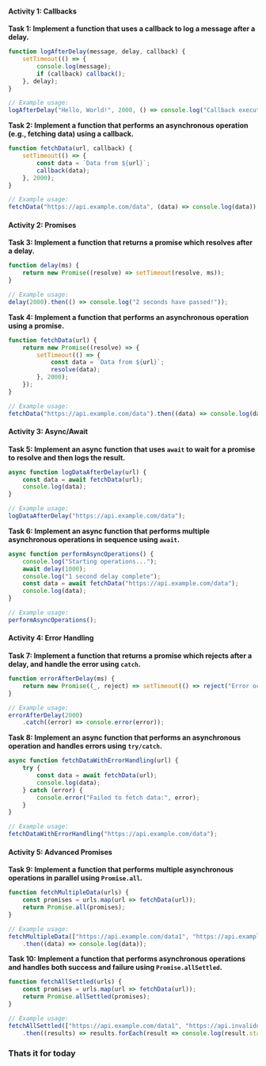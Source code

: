 #### Activity 1: Callbacks

**Task 1: Implement a function that uses a callback to log a message after a delay.**
```javascript
function logAfterDelay(message, delay, callback) {
    setTimeout(() => {
        console.log(message);
        if (callback) callback();
    }, delay);
}

// Example usage:
logAfterDelay("Hello, World!", 2000, () => console.log("Callback executed!"));
```

**Task 2: Implement a function that performs an asynchronous operation (e.g., fetching data) using a callback.**
```javascript
function fetchData(url, callback) {
    setTimeout(() => {
        const data = `Data from ${url}`;
        callback(data);
    }, 2000);
}

// Example usage:
fetchData("https://api.example.com/data", (data) => console.log(data));
```

#### Activity 2: Promises

**Task 3: Implement a function that returns a promise which resolves after a delay.**
```javascript
function delay(ms) {
    return new Promise((resolve) => setTimeout(resolve, ms));
}

// Example usage:
delay(2000).then(() => console.log("2 seconds have passed!"));
```

**Task 4: Implement a function that performs an asynchronous operation using a promise.**
```javascript
function fetchData(url) {
    return new Promise((resolve) => {
        setTimeout(() => {
            const data = `Data from ${url}`;
            resolve(data);
        }, 2000);
    });
}

// Example usage:
fetchData("https://api.example.com/data").then((data) => console.log(data));
```

#### Activity 3: Async/Await

**Task 5: Implement an async function that uses `await` to wait for a promise to resolve and then logs the result.**
```javascript
async function logDataAfterDelay(url) {
    const data = await fetchData(url);
    console.log(data);
}

// Example usage:
logDataAfterDelay("https://api.example.com/data");
```

**Task 6: Implement an async function that performs multiple asynchronous operations in sequence using `await`.**
```javascript
async function performAsyncOperations() {
    console.log("Starting operations...");
    await delay(1000);
    console.log("1 second delay complete");
    const data = await fetchData("https://api.example.com/data");
    console.log(data);
}

// Example usage:
performAsyncOperations();
```

#### Activity 4: Error Handling

**Task 7: Implement a function that returns a promise which rejects after a delay, and handle the error using `catch`.**
```javascript
function errorAfterDelay(ms) {
    return new Promise((_, reject) => setTimeout(() => reject("Error occurred!"), ms));
}

// Example usage:
errorAfterDelay(2000)
    .catch((error) => console.error(error));
```

**Task 8: Implement an async function that performs an asynchronous operation and handles errors using `try/catch`.**
```javascript
async function fetchDataWithErrorHandling(url) {
    try {
        const data = await fetchData(url);
        console.log(data);
    } catch (error) {
        console.error("Failed to fetch data:", error);
    }
}

// Example usage:
fetchDataWithErrorHandling("https://api.example.com/data");
```

#### Activity 5: Advanced Promises

**Task 9: Implement a function that performs multiple asynchronous operations in parallel using `Promise.all`.**
```javascript
function fetchMultipleData(urls) {
    const promises = urls.map(url => fetchData(url));
    return Promise.all(promises);
}

// Example usage:
fetchMultipleData(["https://api.example.com/data1", "https://api.example.com/data2"])
    .then((data) => console.log(data));
```

**Task 10: Implement a function that performs asynchronous operations and handles both success and failure using `Promise.allSettled`.**
```javascript
function fetchAllSettled(urls) {
    const promises = urls.map(url => fetchData(url));
    return Promise.allSettled(promises);
}

// Example usage:
fetchAllSettled(["https://api.example.com/data1", "https://api.invalidurl.com/data2"])
    .then((results) => results.forEach(result => console.log(result.status, result.value || result.reason)));
```

### Thats it for today
